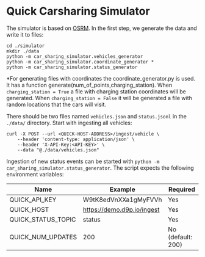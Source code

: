 # Quick Carsharing Simulator

The simulator is based on [OSRM](http://project-osrm.org/). In the first step, we generate the data and write it to
files:

```shell
cd ./simulator
mkdir ./data
python -m car_sharing_simulator.vehicles_generator
python -m car_sharing_simulator.coordinate_generator *
python -m car_sharing_simulator.status_generator
```
*For generating files with coordinates the coordinate_generator.py is used. It has a function generate(num_of_points,charging_station).
When ```charging_station = True``` a file with charging station coordinates will be generated.
When ```charging_station = False``` it will be generated a file with random locations that the cars will visit.

There should be two files named `vehicles.json` and `status.jsonl` in the `./data/` directory. Start with
ingesting all vehicles:

```
curl -X POST --url <QUICK-HOST-ADDRESS>/ingest/vehicle \
    --header 'content-type: application/json' \
    --header 'X-API-Key:<API-KEY>' \
    --data "@./data/vehicles.json"
```

Ingestion of new status events can be started with `python -m car_sharing_simulator.status_generator`. The script
expects the following environment variables:

| Name               | Example                     | Required          |
|--------------------|-----------------------------|-------------------|
| QUICK_API_KEY      | W9tK8edVnXXa1gMyFVVh        | Yes               |         
| QUICK_HOST         | https://demo.d9p.io/ingest  | Yes               |
| QUICK_STATUS_TOPIC | status                      | Yes               |
| QUICK_NUM_UPDATES  | 200                         | No (default: 200) |




